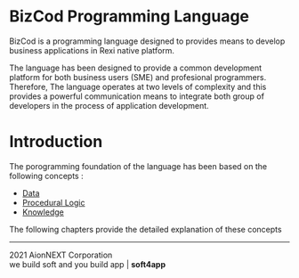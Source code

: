 # BizCod Programming Language


BizCod is a programming language designed to provides means to develop business applications in Rexi native platform. 

The language has been designed to provide a common development platform for both business users (SME) and profesional programmers. Therefore, The language operates at two levels of complexity and this provides a powerful communication means to integrate both group of developers in the process of application development. 

# Introduction

The porogramming foundation of the language has been based on the following concepts :
* [Data](#the-data)
* [Procedural Logic](#the-data)
* [Knowledge](#the-data)


The following chapters provide the detailed explanation of these concepts




____________________
2021 AionNEXT Corporation<br>
we build soft and you build app | <b>soft4app</b>
